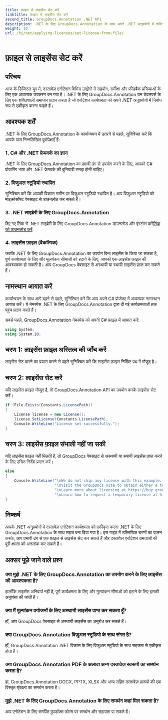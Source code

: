 ```yaml
---
title: फ़ाइल से लाइसेंस सेट करें
linktitle: फ़ाइल से लाइसेंस सेट करें
second_title: GroupDocs.Annotation .NET API
description: .NET के लिए GroupDocs.Annotation के साथ अपने .NET अनुप्रयोगों में शक्तिशाली दस्तावेज़ एनोटेशन क्षमताओं को एकीकृत करें।
weight: 10
url: /hi/net/applying-licenses/set-license-from-file/
---
```


# फ़ाइल से लाइसेंस सेट करें

## परिचय
आज के डिजिटल युग में, दस्तावेज़ एनोटेशन विभिन्न उद्योगों में सहयोग, समीक्षा और फीडबैक प्रक्रियाओं के लिए एक आवश्यक उपकरण बन गया है। .NET के लिए GroupDocs.Annotation उन डेवलपर्स के लिए एक शक्तिशाली समाधान प्रदान करता है जो एनोटेशन कार्यक्षमता को अपने .NET अनुप्रयोगों में निर्बाध रूप से एकीकृत करना चाहते हैं।
## आवश्यक शर्तें
.NET के लिए GroupDocs.Annotation के कार्यान्वयन में उतरने से पहले, सुनिश्चित करें कि आपके पास निम्नलिखित पूर्वापेक्षाएँ हैं:
### 1. C# और .NET फ्रेमवर्क का ज्ञान
.NET के लिए GroupDocs.Annotation का प्रभावी ढंग से उपयोग करने के लिए, आपको C# प्रोग्रामिंग भाषा और .NET फ्रेमवर्क की बुनियादी समझ होनी चाहिए।
### 2. विजुअल स्टूडियो स्थापित
सुनिश्चित करें कि आपकी विकास मशीन पर विज़ुअल स्टूडियो स्थापित है। आप विज़ुअल स्टूडियो को माइक्रोसॉफ्ट वेबसाइट से डाउनलोड कर सकते हैं।
### 3. .NET लाइब्रेरी के लिए GroupDocs.Annotation
 दिए गए लिंक से .NET लाइब्रेरी के लिए GroupDocs.Annotation डाउनलोड और इंस्टॉल करें[लिंक को डाउनलोड करें](https://releases.groupdocs.com/annotation/net/).
### 4. लाइसेंस फ़ाइल (वैकल्पिक)
जबकि .NET के लिए GroupDocs.Annotation का उपयोग बिना लाइसेंस के किया जा सकता है, पूर्ण कार्यक्षमता के लिए और मूल्यांकन सीमाओं को हटाने के लिए, आपको एक लाइसेंस फ़ाइल की आवश्यकता हो सकती है। आप GroupDocs वेबसाइट से अस्थायी या स्थायी लाइसेंस प्राप्त कर सकते हैं।

## नामस्थान आयात करें
कार्यान्वयन के साथ आगे बढ़ने से पहले, सुनिश्चित करें कि आप अपने C# प्रोजेक्ट में आवश्यक नामस्थान आयात करें। ये नेमस्पेस .NET के लिए GroupDocs.Annotation द्वारा दी गई कार्यक्षमताओं तक पहुंच प्रदान करते हैं।

सबसे पहले, GroupDocs.Annotation नेमस्पेस को अपनी C# फ़ाइल में आयात करें:
```csharp
using System;
using System.IO;
```
## चरण 1: लाइसेंस फ़ाइल अस्तित्व की जाँच करें
लाइसेंस सेट करने का प्रयास करने से पहले सुनिश्चित करें कि लाइसेंस फ़ाइल निर्दिष्ट पथ में मौजूद है।
## चरण 2: लाइसेंस सेट करें
यदि लाइसेंस फ़ाइल मौजूद है, तो GroupDocs.Annotation API का उपयोग करके लाइसेंस सेट करें।
```csharp
if (File.Exists(Constants.LicensePath))
{
    License license = new License();
    license.SetLicense(Constants.LicensePath);
    Console.WriteLine("License set successfully.");
}
```
## चरण 3: लाइसेंस फ़ाइल संभाली नहीं जा सकी
यदि लाइसेंस फ़ाइल नहीं मिलती है, तो GroupDocs वेबसाइट से अस्थायी या स्थायी लाइसेंस प्राप्त करने के लिए उचित निर्देश प्रदान करें।
```csharp
else
{
    Console.WriteLine("\nWe do not ship any license with this example. " +
                      "\nVisit the GroupDocs site to obtain either a temporary or permanent license. " +
                      "\nLearn more about licensing at https://buy.groupdocs.com/faqs/licensing. "+
                      "\nLearn how to request a temporary license at https://buy.groupdocs.com/temporary-license");
}
```

## निष्कर्ष
आपके .NET अनुप्रयोगों में दस्तावेज़ एनोटेशन कार्यक्षमता को एकीकृत करना .NET के लिए GroupDocs.Annotation के साथ सहज बना दिया गया है। इस गाइड में उल्लिखित चरणों का पालन करके, आप प्रभावी ढंग से एक फ़ाइल से लाइसेंस सेट कर सकते हैं और दस्तावेज़ एनोटेशन क्षमताओं की पूरी क्षमता को अनलॉक कर सकते हैं।
## अक्सर पूछे जाने वाले प्रश्न
### क्या मुझे .NET के लिए GroupDocs.Annotation का उपयोग करने के लिए लाइसेंस की आवश्यकता है?
हालाँकि लाइसेंस अनिवार्य नहीं है, पूर्ण कार्यक्षमता के लिए और मूल्यांकन सीमाओं को हटाने के लिए इसकी अनुशंसा की जाती है।
### क्या मैं मूल्यांकन प्रयोजनों के लिए अस्थायी लाइसेंस प्राप्त कर सकता हूँ?
हाँ, आप GroupDocs वेबसाइट से अस्थायी लाइसेंस का अनुरोध कर सकते हैं।
### क्या GroupDocs.Annotation विज़ुअल स्टूडियो के साथ संगत है?
हाँ, GroupDocs.Annotation .NET विकास के लिए विज़ुअल स्टूडियो के साथ सहजता से एकीकृत होता है।
### क्या GroupDocs.Annotation PDF के अलावा अन्य दस्तावेज़ स्वरूपों का समर्थन करता है?
हां, GroupDocs.Annotation DOCX, PPTX, XLSX और अन्य सहित दस्तावेज़ प्रारूपों की एक विस्तृत श्रृंखला का समर्थन करता है।
### मुझे .NET के लिए GroupDocs.Annotation के लिए समर्थन कहां मिल सकता है?
आप एनोटेशन के लिए समर्पित ग्रुपडॉक्स फोरम पर समर्थन और सहायता पा सकते हैं।